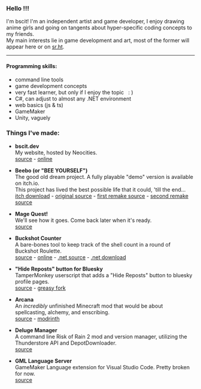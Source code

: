### Hello !!!
I'm bscit! I'm an independent artist and game developer, I enjoy drawing anime girls and going on tangents about hyper-specific coding concepts to my friends.
<br>My main interests lie in game development and art, most of the former will appear here or on [sr.ht](https://git.sr.ht/~bscit).

---

#### Programming skills:
- command line tools
- game development concepts
- very fast learner, but only if I enjoy the topic &nbsp;&nbsp;:&nbsp;)
- C#, can adjust to almost any .NET environment
- web basics (js & ts)
- GameMaker
- Unity, vaguely

### Things I've made:

- **bscit.dev**<br>
  My website, hosted by Neocities.
  <br>[source](https://github.com/tmaster-terrarian/bscit.dev) - [online](https://bscit.dev/)

- **Beebo (or "BEE YOURSELF")**<br>
  The good old dream project. A fully playable "demo" version is available on itch.io.
  <br>This project has lived the best possible life that it could, 'till the end...
  <br>[itch download](https://bscit.itch.io/beebo-clone) - [original source](https://github.com/tmaster-terrarian/beebo-gm) - [first remake source](https://github.com/tmaster-terrarian/beebo2) - [second remake source](https://github.com/tmaster-terrarian/Beebo)

- **Mage Quest!**<br>
  We'll see how it goes. Come back later when it's ready.
  <br>[source](https://github.com/tmaster-terrarian/magequest)

- **Buckshot Counter**<br>
  A bare-bones tool to keep track of the shell count in a round of Buckshot Roulette.
  <br>[source](https://git.sr.ht/~bscit/buckshot-counter) - [online](https://tmaster-terrarian.github.io/buckshot-counter/) - [.net source](https://git.sr.ht/~bscit/buckshot-counter) - [.net download](https://github.com/tmaster-terrarian/BuckshotCounter.NET/releases)

- **"Hide Reposts" button for Bluesky**<br>
  TamperMonkey userscript that adds a "Hide Reposts" button to bluesky profile pages.
  <br>[source](https://github.com/tmaster-terrarian/Userscripts/tree/main/Bluesky%20Repost%20Hider) - [greasy fork](https://greasyfork.org/en/scripts/518654-bluesky-repost-hider)

- **Arcana**<br>
  An *incredibly* unfinished Minecraft mod that would be about spellcasting, alchemy, and enscribing.
  <br>[source](https://github.com/tmaster-terrarian/Arcana) - [modrinth](https://modrinth.com/mod/arcana)

- **Deluge Manager**<br>
  A command line Risk of Rain 2 mod and version manager, utilizing the Thunderstore API and DepotDownloader.
  <br>[source](https://github.com/tmaster-terrarian/DelugeManager)

- **GML Language Server**<br>
  GameMaker Language extension for Visual Studio Code. Pretty broken for now.
  <br>[source](https://github.com/tmaster-terrarian/gml-ls)
